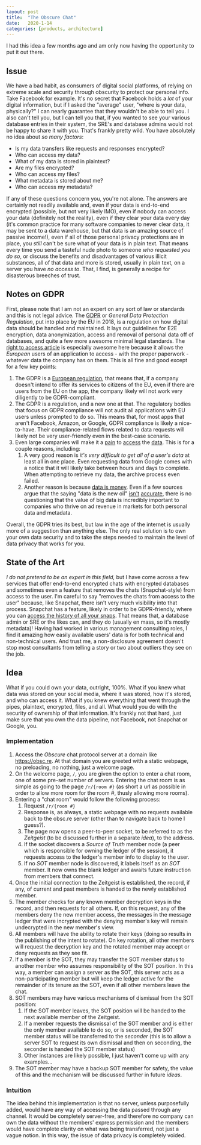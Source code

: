 ```yaml
---
layout: post
title:  "The Obscure Chat"
date:   2020-1-14
categories: [products, architecture]
---
```


I had this idea a few months ago and am only now having the opportunity to put it out there.

## Issue

We have a bad habit, as consumers of digital social platforms, of relying on extreme scale and security through obscurity to protect our personal info. Take Facebook for example. It's no secret that Facebook holds a _lot_ of your digital information, but if I asked the "average" user, "where is your data, physically?" I can nearly guarantee that they wouldn't be able to tell you. I also can't tell you, but I can tell you that, if you wanted to see your various database entries in their system, the SRE's and database admins would not be happy to share it with you. That's frankly pretty wild. You have absolutely no idea about _so many factors_:

* Is my data transfers like requests and responses encrypted?
* Who can access my data?
* What of my data is stored in plaintext?
* Are my files encrypted?
* Who can access my files?
* What metadata is stored about me?
* Who can access my metadata?

If any of these questions concern you, you're not alone. The answers are certainly not readily available and, even if your data is end-to-end encrypted (possible, but not very likely IMO), even if nobody can access your data (definitely not the reality), even if they clear your data every day (it's common practice for many software companies to never clear data, it may be sent to a data warehouse, but that data is an amazing source of passive income!), even if all of those personal privacy protections are in place, you _still_ can't be sure what of your data is in plain text. That means every time you send a tasteful nude photo to someone _who requested you do so_, or discuss the benefits and disadvantages of various illicit substances, all of that data and more is stored, usually in plain text, on a server you have _no access to_. That, I find, is generally a recipe for disasterous breeches of trust.

## Notes on GDPR

First, please note that I am not an expert on any sort of law or standards and this is not legal advice. The [GDPR](https://gdpr.eu/checklist/) or _General Data Protection Regulation_, put into place by the EU in 2018, is a regulation on how digital data should be handled and maintained. It lays out guidelines for E2E encryption, data anonymization, access and removal of personal data off of databases, and quite a few more awesome minimal legal standards. The [right to access article](https://gdpr.eu/article-15-right-of-access/) is especially awesome here because it allows the _European_ users of an application to access - with the proper paperwork - whatever data the company has on them. This is all fine and good except for a few key points:

1. The GDPR is a [European regulation](https://gdpr.eu/article-3-requirements-of-handling-personal-data-of-subjects-in-the-union/), that means that, if a company doesn't intend to offer its services to citizens of the EU, even if there are users from the EU on the app, the company likely will not work very diligently to be GDPR-compliant.
2. The GDPR is a regulation, and a new one at that. The regulatory bodies that focus on GDPR compliance will not audit all applications with EU users unless prompted to do so. This means that, for most apps that aren't Facebook, Amazon, or Google, GDPR compliance is likely a nice-to-have. Their compliance-related flows related to data requests will likely not be very user-friendly even in the best-case scenario.
3. Even large companies will make it a [pain](https://takeout.google.com/) to [access](https://www.facebook.com/your_information/) the [data](https://www.amazon.com/gp/help/customer/display.html?nodeId=202188270). This is for a couple reasons, including: 
    1. A very good reason is _it's very difficult to get all of a user's data_ at least all in one place. Even requesting data from Google comes with a notice that it will likely take between hours and days to complete. When attempting to retrieve my data, the archive process even failed.
    2. Another reason is because [data is money](https://www.economist.com/leaders/2017/05/06/the-worlds-most-valuable-resource-is-no-longer-oil-but-data). Even if a few sources argue that the saying "data is the new oil" [isn't](https://www.forbes.com/sites/bernardmarr/2018/03/05/heres-why-data-is-not-the-new-oil/) [accurate](https://techcrunch.com/2018/03/27/data-is-not-the-new-oil/), there is no questioning that the value of big data is incredibly important to companies who thrive on ad revenue in markets for both personal data and metadata.

Overall, the GDPR tries its best, but law in the age of the internet is usually more of a suggestion than anything else. The only real solution is to own your own data security and to take the steps needed to maintain the level of data privacy that works for you.

## State of the Art

_I do not pretend to be an expert in this field,_ but I have come across a few services that offer end-to-end encrypted chats with encrypted databases and sometimes even a feature that removes the chats (Snapchat-style) from access to the user. I'm careful to say "removes the chats from access to the user" because, like Snapchat, there isn't very much visibility into that process. Snapchat has a feature, likely in order to be GDPR-friendly, where you can [access the history of all your snaps](https://accounts.snapchat.com/accounts/downloadmydata). That means that, a database admin or SRE or the likes can, and they do (usually en mass, so it's mostly metadata)! Having had worked in various management consulting roles, I find it amazing how easily available users' data is for both technical and non-technical users. And trust me, a non-disclosure agreement doesn't stop most consultants from telling a story or two about outliers they see on the job.

## Idea

What if you could own your data, outright, 100%. What if you knew what data was stored on your social media, where it was stored, how it's stored, and who can access it. What if you knew everything that went through the pipes, plaintext, encrypted, files, and all. What would you do with the security of ownership of that information. It's frankly not that hard, just make sure that you own the data pipeline, not Facebook, not Snapchat or Google, you.

### Implementation

1. Access the _Obscure_ chat protocol server at a domain like https://obsc.re. At that domain you are greeted with a static webpage, no preloading, no nothing, just a welcome page.
2. On the welcome page, `/`, you are given the option to enter a chat room, one of some pre-set number of servers. Entering the chat room is as simple as going to the page `/r/{room #}` (as short a url as possible in order to allow more room for the room #, thusly allowing more rooms).
3. Entering a "chat room" would follow the following process:
    1. Request `/r/{room #}`
    2. Response is, as always, a static webpage with no requests available back to the obsc.re server (other than to navigate back to home I guess?).
    3. The page now opens a peer-to-peer socket, to be referred to as the _Zeitgeist_ (to be discussed further in a separate _idea_), to the address.
    4. If the socket discovers a _Source of Truth_ member node (a peer which is responsible for owning the ledger of the session), it requests access to the ledger's member info to display to the user.
    5. If no _SOT_ member node is discovered, it labels itself as an _SOT_ member. It now owns the blank ledger and awaits future instruction from members that connect.
4. Once the initial connection to the Zeitgeist is established, the record, if any, of current and past members is handed to the newly established member.
5. The member checks for any known member decryption keys in the record, and then requests for all others. If, on this request, any of the members deny the new member access, the messages in the message ledger that were incrypted with the denying member's key will remain undecrypted in the new member's view.
6. All members will have the ability to rotate their keys (doing so results in the publishing of the intent to rotate). On key rotation, all other members will request the decryption key and the rotated member may accept or deny requests as they see fit.
7. If a member is the SOT, they may transfer the SOT member status to another member who assumes responsibility of the SOT position. In this way, a member can assign a server as the SOT, this server acts as a non-participating member but will keep the ledger active for the remainder of its tenure as the SOT, even if all other members leave the chat.
8. SOT members may have various mechanisms of dismissal from the SOT position:
    1. If the SOT member leaves, the SOT position will be handed to the next available member of the Zeitgeist.
    2. If a member requests the dismissal of the SOT member and is either the only member available to do so, or is seconded, the SOT member status will be transferred to the _seconder_ (this is to allow a server SOT to request its own dismissal and then on seconding, the seconder is handed the SOT member status)
    3. Other instances are likely possible, I just haven't come up with any examples...
9. The SOT member may have a backup SOT member for safety, the value of this and the mechanism will be discussed further in future _ideas_.

### Intuition

The idea behind this implementation is that no server, unless purposefully added, would have any way of accessing the data passed through any channel. It would be completely server-free, and therefore no company can own the data without the members' express permission and the members would have complete clarity on what was being transferred, not just a vague notion. In this way, the issue of data privacy is completely voided.
